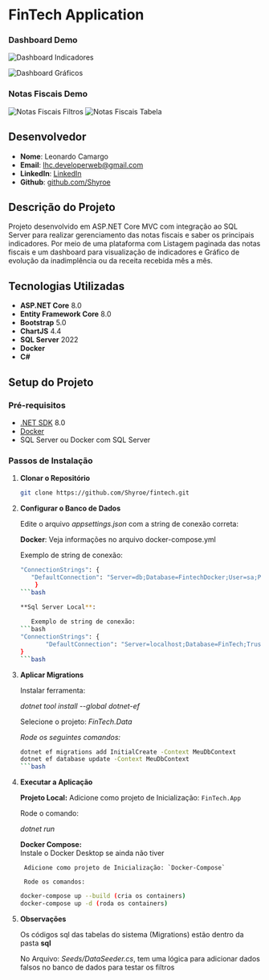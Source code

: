 # FinTech Application

### Dashboard Demo
![Dashboard Indicadores](https://github.com/user-attachments/assets/f9a69da5-1dbf-46c2-9fc1-8e163fa2ede3)

![Dashboard Gráficos](https://github.com/user-attachments/assets/96579e85-3208-4ac5-829c-5752860496d1)

### Notas Fiscais Demo
![Notas Fiscais Filtros](https://github.com/user-attachments/assets/023d68c9-c88f-40c4-9d4e-c93abf82b1ef)
![Notas Fiscais Tabela](https://github.com/user-attachments/assets/01eaf10c-5614-4560-a656-3950982fe02a)

## Desenvolvedor
- **Nome**: Leonardo Camargo
- **Email**: lhc.developerweb@gmail.com
- **LinkedIn**: [LinkedIn](https://www.linkedin.com/in/leonardo-camargo/)
- **Github**: [github.com/Shyroe](https://github.com/Shyroe)

## Descrição do Projeto
Projeto desenvolvido em ASP.NET Core MVC com integração ao SQL Server para realizar gerenciamento das notas fiscais e saber os principais indicadores.
Por meio de uma plataforma com Listagem paginada das notas fiscais e um dashboard para visualização de indicadores e Gráfico de evolução da inadimplência ou da receita recebida mês a mês.

## Tecnologias Utilizadas
- **ASP.NET Core** 8.0
- **Entity Framework Core** 8.0
- **Bootstrap** 5.0
- **ChartJS** 4.4
- **SQL Server** 2022
- **Docker**
- **C#**

## Setup do Projeto

### Pré-requisitos
- [.NET SDK](https://dotnet.microsoft.com/download/dotnet) 8.0
- [Docker](https://www.docker.com/)
- SQL Server ou Docker com SQL Server

### Passos de Instalação

1. **Clonar o Repositório**
   ```bash
   git clone https://github.com/Shyroe/fintech.git

2. **Configurar o Banco de Dados**
	
 	Edite o arquivo _appsettings.json_ com a string de conexão correta:
	
 	**Docker**: Veja informações no arquivo docker-compose.yml
	
 	Exemplo de string de conexão:
	```bash
	"ConnectionStrings": {
   	   "DefaultConnection": "Server=db;Database=FintechDocker;User=sa;Password=#Docker12300#;TrustServerCertificate=True"
    	}
   	```bash
			
	**Sql Server Local**:
   
       Exemplo de string de conexão:
   	```bash
	"ConnectionStrings": {
		   "DefaultConnection": "Server=localhost;Database=FinTech;Trusted_Connection=True;MultipleActiveResultSets=true;TrustServerCertificate=True"
   	}
 	```bash

4. **Aplicar Migrations**
	
   	Instalar ferramenta:
   
	_dotnet tool install --global dotnet-ef_
	

	Selecione o projeto: _FinTech.Data_
	
	_Rode os seguintes comandos:_
	```bash
	dotnet ef migrations add InitialCreate -Context MeuDbContext
	dotnet ef database update -Context MeuDbContext
 	```bash

6. **Executar a Aplicação**
	
 	**Projeto Local:**
	Adicione como projeto de Inicialização: `FinTech.App`

   	Rode o comando:
   
   	_dotnet run_
		
	**Docker Compose:** 	 
	Instale o Docker Desktop se ainda não tiver
 	
    	Adicione como projeto de Inicialização: `Docker-Compose`
	
    	Rode os comandos:
 	```bash
	docker-compose up --build (cria os containers)
	docker-compose up -d (roda os containers)

8. **Observações**

   Os códigos sql das tabelas do sistema (Migrations) estão dentro da pasta **sql**

   No Arquivo: _Seeds/DataSeeder.cs_, tem uma lógica para adicionar dados falsos no banco de dados para testar os filtros
